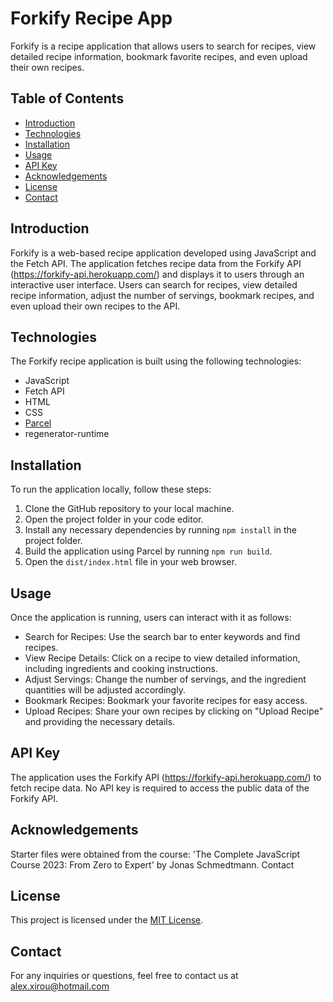 # Forkify Recipe App

Forkify is a recipe application that allows users to search for recipes, view detailed recipe information, bookmark favorite recipes, and even upload their own recipes.

## Table of Contents

- [Introduction](#introduction)
- [Technologies](#technologies)
- [Installation](#installation)
- [Usage](#usage)
- [API Key](#api-key)
- [Acknowledgements](#Acknowledgements)
- [License](#license)
- [Contact](#contact)

## Introduction

Forkify is a web-based recipe application developed using JavaScript and the Fetch API. The application fetches recipe data from the Forkify API (https://forkify-api.herokuapp.com/) and displays it to users through an interactive user interface. Users can search for recipes, view detailed recipe information, adjust the number of servings, bookmark recipes, and even upload their own recipes to the API.

## Technologies

The Forkify recipe application is built using the following technologies:

- JavaScript
- Fetch API
- HTML
- CSS
- [Parcel](https://parceljs.org/)
- regenerator-runtime

## Installation

To run the application locally, follow these steps:

1. Clone the GitHub repository to your local machine.
2. Open the project folder in your code editor.
3. Install any necessary dependencies by running `npm install` in the project folder.
4. Build the application using Parcel by running `npm run build`.
5. Open the `dist/index.html` file in your web browser.

## Usage

Once the application is running, users can interact with it as follows:

- Search for Recipes: Use the search bar to enter keywords and find recipes.
- View Recipe Details: Click on a recipe to view detailed information, including ingredients and cooking instructions.
- Adjust Servings: Change the number of servings, and the ingredient quantities will be adjusted accordingly.
- Bookmark Recipes: Bookmark your favorite recipes for easy access.
- Upload Recipes: Share your own recipes by clicking on "Upload Recipe" and providing the necessary details.

## API Key

The application uses the Forkify API (https://forkify-api.herokuapp.com/) to fetch recipe data. No API key is required to access the public data of the Forkify API.

## Acknowledgements

Starter files were obtained from the course: 'The Complete JavaScript Course 2023: From Zero to Expert' by Jonas Schmedtmann.
Contact


## License

This project is licensed under the [MIT License](LICENSE).

## Contact

For any inquiries or questions, feel free to contact us at alex.xirou@hotmail.com
